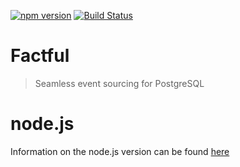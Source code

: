 [![npm version][npm-badge]][npm-link]
[![Build Status][travis-badge]][travis-link]

# Factful

> Seamless event sourcing for PostgreSQL

# node.js

Information on the node.js version can be found [here](./nodejs)

[npm-badge]: https://badge.fury.io/js/factful.svg
[npm-link]: https://badge.fury.io/js/factful
[travis-badge]: https://travis-ci.org/agirorn/factful.svg?branch=master
[travis-link]: https://travis-ci.org/agirorn/factful
